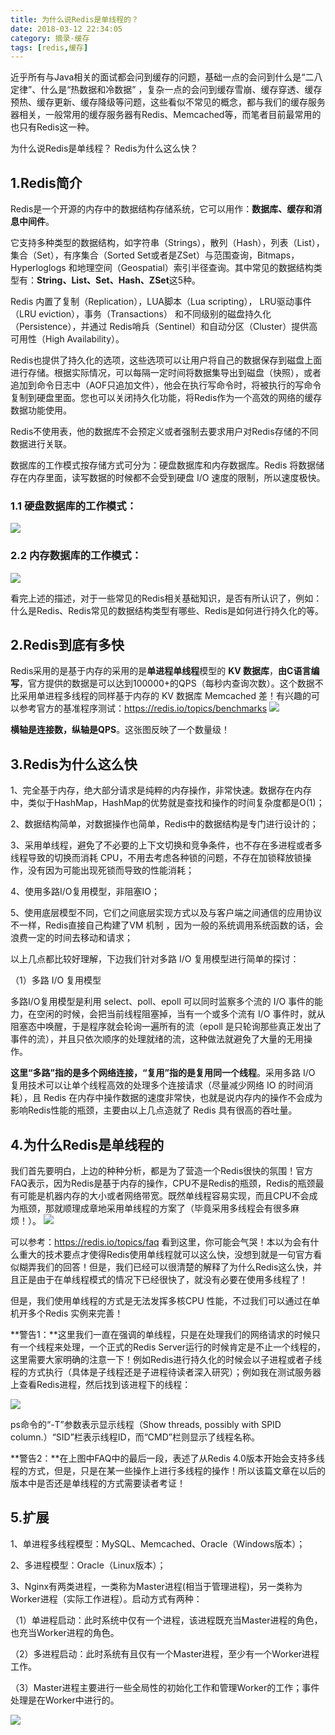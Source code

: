 ```yaml
---
title: 为什么说Redis是单线程的？
date: 2018-03-12 22:34:05
category: 摘录-缓存
tags: [redis,缓存]
---
```


近乎所有与Java相关的面试都会问到缓存的问题，基础一点的会问到什么是“二八定律”、什么是“热数据和冷数据” ，复杂一点的会问到缓存雪崩、缓存穿透、缓存预热、缓存更新、缓存降级等问题，这些看似不常见的概念，都与我们的缓存服务器相关，一般常用的缓存服务器有Redis、Memcached等，而笔者目前最常用的也只有Redis这一种。

为什么说Redis是单线程？ Redis为什么这么快？

## 1.Redis简介
Redis是一个开源的内存中的数据结构存储系统，它可以用作：**数据库、缓存和消息中间件**。

它支持多种类型的数据结构，如字符串（Strings），散列（Hash），列表（List），集合（Set），有序集合（Sorted Set或者是ZSet）与范围查询，Bitmaps，Hyperloglogs 和地理空间（Geospatial）索引半径查询。其中常见的数据结构类型有：**String、List、Set、Hash、ZSet**这5种。

Redis 内置了复制（Replication），LUA脚本（Lua scripting）， LRU驱动事件（LRU eviction），事务（Transactions） 和不同级别的磁盘持久化（Persistence），并通过 Redis哨兵（Sentinel）和自动分区（Cluster）提供高可用性（High Availability）。

Redis也提供了持久化的选项，这些选项可以让用户将自己的数据保存到磁盘上面进行存储。根据实际情况，可以每隔一定时间将数据集导出到磁盘（快照），或者追加到命令日志中（AOF只追加文件），他会在执行写命令时，将被执行的写命令复制到硬盘里面。您也可以关闭持久化功能，将Redis作为一个高效的网络的缓存数据功能使用。

Redis不使用表，他的数据库不会预定义或者强制去要求用户对Redis存储的不同数据进行关联。

数据库的工作模式按存储方式可分为：硬盘数据库和内存数据库。Redis 将数据储存在内存里面，读写数据的时候都不会受到硬盘 I/O 速度的限制，所以速度极快。

### 1.1 硬盘数据库的工作模式：
![](http://p4rffk0h4.bkt.clouddn.com/20180312_%E4%B8%BA%E4%BB%80%E4%B9%88%E8%AF%B4Redis%E6%98%AF%E5%8D%95%E7%BA%BF%E7%A8%8B%E7%9A%841_%E7%A1%AC%E7%9B%98%E6%95%B0%E6%8D%AE%E5%BA%93%E7%9A%84%E5%B7%A5%E4%BD%9C%E6%A8%A1%E5%BC%8F.jpg)

### 2.2 内存数据库的工作模式：
![](http://p4rffk0h4.bkt.clouddn.com/20180312_%E4%B8%BA%E4%BB%80%E4%B9%88%E8%AF%B4Redis%E6%98%AF%E5%8D%95%E7%BA%BF%E7%A8%8B%E7%9A%842_%E5%86%85%E5%AD%98%E6%95%B0%E6%8D%AE%E5%BA%93%E7%9A%84%E5%B7%A5%E4%BD%9C%E6%A8%A1%E5%BC%8F.jpg)

看完上述的描述，对于一些常见的Redis相关基础知识，是否有所认识了，例如：什么是Redis、Redis常见的数据结构类型有哪些、Redis是如何进行持久化的等。

## 2.Redis到底有多快

Redis采用的是基于内存的采用的是**单进程单线程**模型的 **KV 数据库**，**由C语言编写**，官方提供的数据是可以达到100000+的QPS（每秒内查询次数）。这个数据不比采用单进程多线程的同样基于内存的 KV 数据库 Memcached 差！有兴趣的可以参考官方的基准程序测试：https://redis.io/topics/benchmarks
![](http://p4rffk0h4.bkt.clouddn.com/20180312_%E4%B8%BA%E4%BB%80%E4%B9%88%E8%AF%B4Redis%E6%98%AF%E5%8D%95%E7%BA%BF%E7%A8%8B%E7%9A%843_Redis%E6%80%A7%E8%83%BD.jpg)

**横轴是连接数，纵轴是QPS**。这张图反映了一个数量级！

## 3.Redis为什么这么快
1、完全基于内存，绝大部分请求是纯粹的内存操作，非常快速。数据存在内存中，类似于HashMap，HashMap的优势就是查找和操作的时间复杂度都是O(1)；

2、数据结构简单，对数据操作也简单，Redis中的数据结构是专门进行设计的；

3、采用单线程，避免了不必要的上下文切换和竞争条件，也不存在多进程或者多线程导致的切换而消耗 CPU，不用去考虑各种锁的问题，不存在加锁释放锁操作，没有因为可能出现死锁而导致的性能消耗；

4、使用多路I/O复用模型，非阻塞IO；

5、使用底层模型不同，它们之间底层实现方式以及与客户端之间通信的应用协议不一样，Redis直接自己构建了VM 机制 ，因为一般的系统调用系统函数的话，会浪费一定的时间去移动和请求；

以上几点都比较好理解，下边我们针对多路 I/O 复用模型进行简单的探讨：

（1）多路 I/O 复用模型

多路I/O复用模型是利用 select、poll、epoll 可以同时监察多个流的 I/O 事件的能力，在空闲的时候，会把当前线程阻塞掉，当有一个或多个流有 I/O 事件时，就从阻塞态中唤醒，于是程序就会轮询一遍所有的流（epoll 是只轮询那些真正发出了事件的流），并且只依次顺序的处理就绪的流，这种做法就避免了大量的无用操作。

**这里“多路”指的是多个网络连接，“复用”指的是复用同一个线程**。采用多路 I/O 复用技术可以让单个线程高效的处理多个连接请求（尽量减少网络 IO 的时间消耗），且 Redis 在内存中操作数据的速度非常快，也就是说内存内的操作不会成为影响Redis性能的瓶颈，主要由以上几点造就了 Redis 具有很高的吞吐量。

## 4.为什么Redis是单线程的

我们首先要明白，上边的种种分析，都是为了营造一个Redis很快的氛围！官方FAQ表示，因为Redis是基于内存的操作，CPU不是Redis的瓶颈，Redis的瓶颈最有可能是机器内存的大小或者网络带宽。既然单线程容易实现，而且CPU不会成为瓶颈，那就顺理成章地采用单线程的方案了（毕竟采用多线程会有很多麻烦！）。
![](http://p4rffk0h4.bkt.clouddn.com/20180312_%E4%B8%BA%E4%BB%80%E4%B9%88%E8%AF%B4Redis%E6%98%AF%E5%8D%95%E7%BA%BF%E7%A8%8B%E7%9A%844_%E5%8D%95%E7%BA%BF%E7%A8%8BRedis.jpg)

可以参考：https://redis.io/topics/faq
看到这里，你可能会气哭！本以为会有什么重大的技术要点才使得Redis使用单线程就可以这么快，没想到就是一句官方看似糊弄我们的回答！但是，我们已经可以很清楚的解释了为什么Redis这么快，并且正是由于在单线程模式的情况下已经很快了，就没有必要在使用多线程了！

但是，我们使用单线程的方式是无法发挥多核CPU 性能，不过我们可以通过在单机开多个Redis 实例来完善！

**警告1：**这里我们一直在强调的单线程，只是在处理我们的网络请求的时候只有一个线程来处理，一个正式的Redis Server运行的时候肯定是不止一个线程的，这里需要大家明确的注意一下！例如Redis进行持久化的时候会以子进程或者子线程的方式执行（具体是子线程还是子进程待读者深入研究）；例如我在测试服务器上查看Redis进程，然后找到该进程下的线程：

![](http://p4rffk0h4.bkt.clouddn.com/20180312_%E4%B8%BA%E4%BB%80%E4%B9%88%E8%AF%B4Redis%E6%98%AF%E5%8D%95%E7%BA%BF%E7%A8%8B%E7%9A%845_%E8%AD%A6%E5%91%8A1.jpg)

ps命令的“-T”参数表示显示线程（Show threads, possibly with SPID column.）“SID”栏表示线程ID，而“CMD”栏则显示了线程名称。

**警告2：**在上图中FAQ中的最后一段，表述了从Redis 4.0版本开始会支持多线程的方式，但是，只是在某一些操作上进行多线程的操作！所以该篇文章在以后的版本中是否还是单线程的方式需要读者考证！

## 5.扩展

1、单进程多线程模型：MySQL、Memcached、Oracle（Windows版本）；

2、多进程模型：Oracle（Linux版本）；

3、Nginx有两类进程，一类称为Master进程(相当于管理进程)，另一类称为Worker进程（实际工作进程）。启动方式有两种：

（1）单进程启动：此时系统中仅有一个进程，该进程既充当Master进程的角色，也充当Worker进程的角色。

（2）多进程启动：此时系统有且仅有一个Master进程，至少有一个Worker进程工作。

（3）Master进程主要进行一些全局性的初始化工作和管理Worker的工作；事件处理是在Worker中进行的。

![](http://p4rffk0h4.bkt.clouddn.com/20180312_%E4%B8%BA%E4%BB%80%E4%B9%88%E8%AF%B4Redis%E6%98%AF%E5%8D%95%E7%BA%BF%E7%A8%8B%E7%9A%846_worker%E8%BF%9B%E7%A8%8B.jpg)